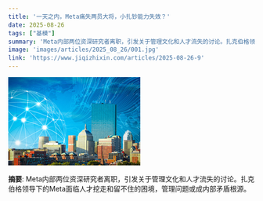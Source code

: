 ```yaml
---
title: '一天之内，Meta痛失两员大将，小扎钞能力失效？'
date: 2025-08-26
tags: ["基模"]
summary: 'Meta内部两位资深研究者离职，引发关于管理文化和人才流失的讨论。扎克伯格领导下的Meta面临人才挖走和留不住的困境，管理问题或成内部矛盾根源。'
image: 'images/articles/2025_08_26/001.jpg'
link: 'https://www.jiqizhixin.com/articles/2025-08-26-9'
---
```

![一天之内，Meta痛失两员大将，小扎钞能力失效？](images/articles/2025_08_26/001.jpg)

**摘要**: Meta内部两位资深研究者离职，引发关于管理文化和人才流失的讨论。扎克伯格领导下的Meta面临人才挖走和留不住的困境，管理问题或成内部矛盾根源。
